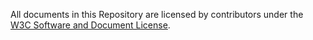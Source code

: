 All documents in this Repository are licensed by contributors under the [W3C
Software and Document License](http://www.w3.org/Consortium/Legal/copyright-software).